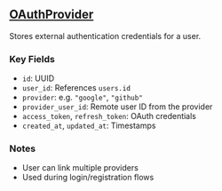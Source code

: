 ## [OAuthProvider](./OAuthProvider.md)

Stores external authentication credentials for a user.

### Key Fields
- `id`: UUID
- `user_id`: References `users.id`
- `provider`: e.g. `"google"`, `"github"`
- `provider_user_id`: Remote user ID from the provider
- `access_token`, `refresh_token`: OAuth credentials
- `created_at`, `updated_at`: Timestamps

### Notes
- User can link multiple providers
- Used during login/registration flows